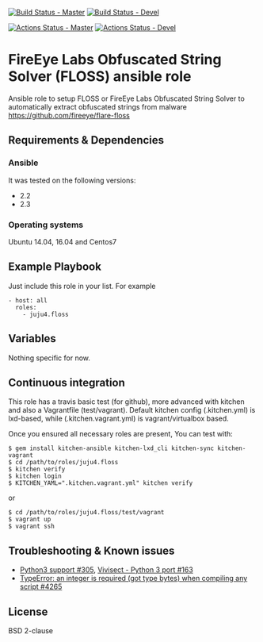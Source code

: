 [![Build Status - Master](https://travis-ci.org/juju4/ansible-floss.svg?branch=master)](https://travis-ci.org/juju4/ansible-floss)
[![Build Status - Devel](https://travis-ci.org/juju4/ansible-floss.svg?branch=devel)](https://travis-ci.org/juju4/ansible-floss/branches)

[![Actions Status - Master](https://github.com/juju4/ansible-floss/workflows/AnsibleCI/badge.svg)](https://github.com/juju4/ansible-floss/actions?query=branch%3Amaster)
[![Actions Status - Devel](https://github.com/juju4/ansible-floss/workflows/AnsibleCI/badge.svg?branch=devel)](https://github.com/juju4/ansible-floss/actions?query=branch%3Adevel)

# FireEye Labs Obfuscated String Solver (FLOSS) ansible role

Ansible role to setup FLOSS or FireEye Labs Obfuscated String Solver to automatically extract obfuscated strings from malware
https://github.com/fireeye/flare-floss

## Requirements & Dependencies

### Ansible
It was tested on the following versions:
 * 2.2
 * 2.3

### Operating systems

Ubuntu 14.04, 16.04 and Centos7

## Example Playbook

Just include this role in your list.
For example

```
- host: all
  roles:
    - juju4.floss
```

## Variables

Nothing specific for now.

## Continuous integration

This role has a travis basic test (for github), more advanced with kitchen and also a Vagrantfile (test/vagrant).
Default kitchen config (.kitchen.yml) is lxd-based, while (.kitchen.vagrant.yml) is vagrant/virtualbox based.

Once you ensured all necessary roles are present, You can test with:
```
$ gem install kitchen-ansible kitchen-lxd_cli kitchen-sync kitchen-vagrant
$ cd /path/to/roles/juju4.floss
$ kitchen verify
$ kitchen login
$ KITCHEN_YAML=".kitchen.vagrant.yml" kitchen verify
```
or
```
$ cd /path/to/roles/juju4.floss/test/vagrant
$ vagrant up
$ vagrant ssh
```

## Troubleshooting & Known issues

* [Python3 support #305](https://github.com/fireeye/flare-floss/issues/305), [Vivisect - Python 3 port #163](https://github.com/vivisect/vivisect/pull/163)
* [TypeError: an integer is required (got type bytes) when compiling any script #4265](https://github.com/pyinstaller/pyinstaller/issues/4265)

## License

BSD 2-clause

